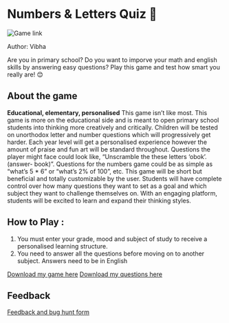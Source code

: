# Numbers & Letters Quiz 🤔
![Game link](https://via.placeholder.com/1000x150/904E55/FFFFFF?text=Hey+There!+Welcome+to+the+best+game+website) 

Author: Vibha

Are you in primary school?
Do you want to imporve your math and english skills by answering easy questions?
Play this game and test how smart you really are! 😊
## About the game
**Educational, elementary, personalised** 
This game isn’t like most. This game is more on the educational side and is meant to open primary school students into thinking more creatively and critically. Children will be tested on unorthodox letter and number questions which will progressively get harder. Each year level will get a personalised experience however the amount of praise and fun art will be standard throughout. Questions the player might face could look like, “Unscramble the these letters ‘obok’. (answer- book)”. Questions for the numbers game could be as simple as “what’s 5 * 6” or “what’s 2% of 100”, etc. This game will be short but beneficial and totally customizable by the user. Students will have complete control over how many questions they want to set as a goal and which subject they want to challenge themselves on. With an engaging platform, students will be excited to learn and expand their thinking styles.
## How to Play :
1. You must enter your grade, mood and subject of study to receive a personalised learning structure. 
2. You need to answer all the questions before moving on to another subject. Answers need to be in English

[Download my game here](my_game.exe)
[Download my questions here](my_game.exe)
## Feedback
[Feedback and bug hunt form](https://docs.google.com/forms/d/e/1FAIpQLSca_38GP8y818PJ1Yq9yJKc1ajYKPym_mygZw9K3nG6Mj4llg/viewform?usp=sf_link)
<!--stackedit_data:
eyJoaXN0b3J5IjpbLTY1MDQyOTA1NCwxMjEyNzcyOTEsNDMzOD
c2NzMsMTMzNjMxNzI2NCwxNjU3MzcwMzJdfQ==
-->